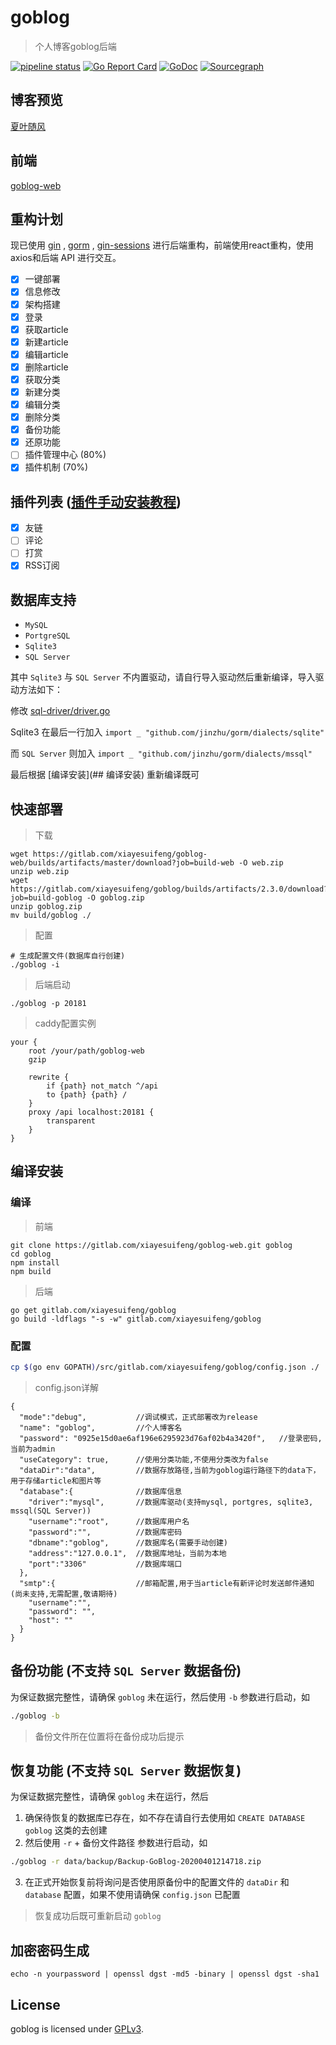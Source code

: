 # goblog

> 个人博客goblog后端

[![pipeline status](https://gitlab.com/xiayesuifeng/goblog/badges/master/pipeline.svg)](https://gitlab.com/xiayesuifeng/goblog/commits/master)
[![Go Report Card](https://goreportcard.com/badge/gitlab.com/xiayesuifeng/goblog)](https://goreportcard.com/report/gitlab.com/xiayesuifeng/goblog)
[![GoDoc](https://godoc.org/gitlab.com/xiayesuifeng/goblog?status.svg)](https://godoc.org/gitlab.com/xiayesuifeng/goblog)
[![Sourcegraph](https://sourcegraph.com/gitlab.com/xiayesuifeng/goblog/-/badge.svg)](https://sourcegraph.com/gitlab.com/xiayesuifeng/goblog)

## 博客预览
[夏叶随风](https://blog.firerain.me)

## 前端

[goblog-web](https://gitlab.com/xiayesuifeng/goblog-web.git)

## 重构计划

现已使用 [gin](https://github.com/gin-gonic/gin) , [gorm](https://github.com/jinzhu/gorm) , [gin-sessions](https://github.com/gin-contrib/sessions) 进行后端重构，前端使用react重构，使用axios和后端 API 进行交互。

- [X] 一键部署
- [x] 信息修改
- [X] 架构搭建
- [X] 登录
- [X] 获取article
- [X] 新建article
- [X] 编辑article
- [X] 删除article
- [X] 获取分类
- [X] 新建分类
- [X] 编辑分类
- [X] 删除分类
- [X] 备份功能
- [X] 还原功能
- [ ] 插件管理中心 (80%)
- [X] 插件机制 (70%)

## 插件列表 ([插件手动安装教程](https://gitlab.com/xiayesuifeng/goblog-plugins/blob/master/README.md#%E6%8F%92%E4%BB%B6%E5%88%97%E8%A1%A8))
- [X] 友链
- [ ] 评论
- [ ] 打赏 
- [X] RSS订阅

## 数据库支持

- `MySQL`
- `PortgreSQL`
- `Sqlite3`
- `SQL Server`

其中 `Sqlite3` 与 `SQL Server` 不内置驱动，请自行导入驱动然后重新编译，导入驱动方法如下：

修改 [sql-driver/driver.go](https://gitlab.com/xiayesuifeng/goblog/-/blob/master/sql-driver/driver.go)

Sqlite3 在最后一行加入
```import _ "github.com/jinzhu/gorm/dialects/sqlite"```

而 `SQL Server` 则加入 
```import _ "github.com/jinzhu/gorm/dialects/mssql"```

最后根据 [编译安装](## 编译安装) 重新编译既可

## 快速部署

> 下载
```
wget https://gitlab.com/xiayesuifeng/goblog-web/builds/artifacts/master/download?job=build-web -O web.zip
unzip web.zip
wget https://gitlab.com/xiayesuifeng/goblog/builds/artifacts/2.3.0/download?job=build-goblog -O goblog.zip
unzip goblog.zip
mv build/goblog ./
```
> 配置
```
# 生成配置文件(数据库自行创建)
./goblog -i
```

> 后端启动

```
./goblog -p 20181
```

> caddy配置实例

```
your {
    root /your/path/goblog-web
    gzip
    
    rewrite {
        if {path} not_match ^/api
        to {path} {path} /
    }
    proxy /api localhost:20181 {
        transparent
    }
}
```

## 编译安装

### 编译
> 前端
```
git clone https://gitlab.com/xiayesuifeng/goblog-web.git goblog
cd goblog
npm install
npm build
```
> 后端
```
go get gitlab.com/xiayesuifeng/goblog
go build -ldflags "-s -w" gitlab.com/xiayesuifeng/goblog
```

### 配置

```bash
cp $(go env GOPATH)/src/gitlab.com/xiayesuifeng/goblog/config.json ./
```

> config.json详解

```
{
  "mode":"debug",           //调试模式，正式部署改为release
  "name": "goblog",         //个人博客名
  "password": "0925e15d0ae6af196e6295923d76af02b4a3420f",   //登录密码,当前为admin
  "useCategory": true,      //使用分类功能,不使用分类改为false
  "dataDir":"data",         //数据存放路径,当前为goblog运行路径下的data下，用于存储article和图片等
  "database":{              //数据库信息
    "driver":"mysql",       //数据库驱动(支持mysql, portgres, sqlite3, mssql(SQL Server))
    "username":"root",      //数据库用户名
    "password":"",          //数据库密码
    "dbname":"goblog",      //数据库名(需要手动创建)
    "address":"127.0.0.1",  //数据库地址，当前为本地
    "port":"3306"           //数据库端口
  },
  "smtp":{                  //邮箱配置,用于当article有新评论时发送邮件通知(尚未支持,无需配置,敬请期待)
    "username":"",
    "password": "",
    "host": ""
  }
}
```

## 备份功能 (不支持 `SQL Server` 数据备份)
为保证数据完整性，请确保 `goblog` 未在运行，然后使用 `-b` 参数进行启动，如
```bash
./goblog -b
```
> 备份文件所在位置将在备份成功后提示

## 恢复功能 (不支持 `SQL Server` 数据恢复)

为保证数据完整性，请确保 `goblog` 未在运行，然后
1. 确保待恢复的数据库已存在，如不存在请自行去使用如 `CREATE DATABASE goblog` 这类的去创建
2. 然后使用 `-r` + 备份文件路径 参数进行启动，如
```bash
./goblog -r data/backup/Backup-GoBlog-20200401214718.zip
```
3. 在正式开始恢复前将询问是否使用原备份中的配置文件的 `dataDir` 和 `database` 配置，如果不使用请确保 `config.json` 已配置
> 恢复成功后既可重新启动 `goblog`

## 加密密码生成

```
echo -n yourpassword | openssl dgst -md5 -binary | openssl dgst -sha1
```

## License

goblog is licensed under [GPLv3](LICENSE).